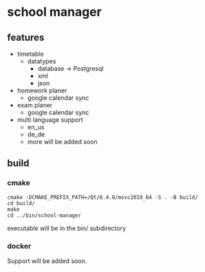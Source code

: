 # school manager
## features
- timetable 
  - datatypes
    - database -> Postgresql
    - xml
    - json
- homework planer
  - google calendar sync
- exam planer 
  - google calendar sync 
- multi language support
  - en_us
  - de_de
  - more will be added soon
## build
### cmake
```
cmake -DCMAKE_PREFIX_PATH=/Qt/6.4.0/msvc2019_64 -S . -B build/
cd build/
make
cd ../bin/school-manager
```

executable will be in the bin/ subdirectory
### docker
Support will be added soon. 

